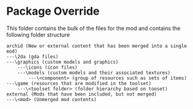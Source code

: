 # Package Override
This folder contains the bulk of the files for the mod and contains the following folder structure

```
archid (New or external content that has been merged into a single mod)
---\2da (gda files)
---\graphics (custom models and graphics)
    ---\icons (icon files)
    ---\models (custom models and their associated textures)
        ---\<component> (group of resources such as sets of items)
---\game (resources that are modified in the toolset)
    ---\<toolset folder> (folder hierarchy based on tooset)
external (Mods that have been included, but not merged)
---\<mod> (Unmerged mod contents)
```
